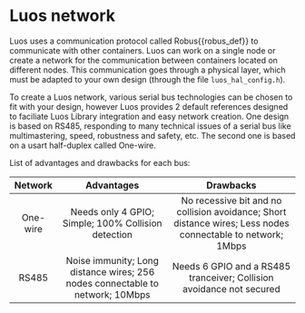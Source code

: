 # Luos network

Luos uses a communication protocol called <span class="cust_tooltip">Robus<span class="cust_tooltiptext">{{robus_def}}</span></span> to communicate with other containers. 
Luos can work on a single node or create a network for the communication between containers located on different nodes. This communication goes through a physical layer, which must be adapted to your own design (through the file `luos_hal_config.h`). 

To create a Luos network, various serial bus technologies can be chosen to fit with your design, however Luos provides 2 default references designed to faciliate Luos Library integration and easy network creation. One design is based on RS485, responding to many technical issues of a serial bus like multimastering, speed, robustness and safety, etc. The second one is based on a usart half-duplex called One-wire.

List of advantages and drawbacks for each bus:

| Network | Advantages | Drawbacks
| :---: | :---: | :---: |
| One-wire | Needs only 4 GPIO; Simple; 100% Collision detection | No recessive bit and no collision avoidance; Short distance wires; Less nodes connectable to network; 1Mbps |
| RS485 | Noise immunity; Long distance wires; 256 nodes connectable to network; 10Mbps  | Needs 6 GPIO and a RS485 tranceiver; Collision avoidance not secured|
